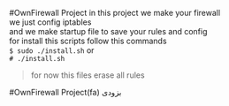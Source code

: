 #OwnFirewall Project
in this project we make your firewall
<br/>we just config iptables
<br/>and we make startup file to save your rules and config
<br/>for install this scripts follow this commands
<br/>`$ sudo ./install.sh`  or  <br/> `# ./install.sh`
>for now this files erase all rules 


#OwnFirewall Project(fa)
بزودی